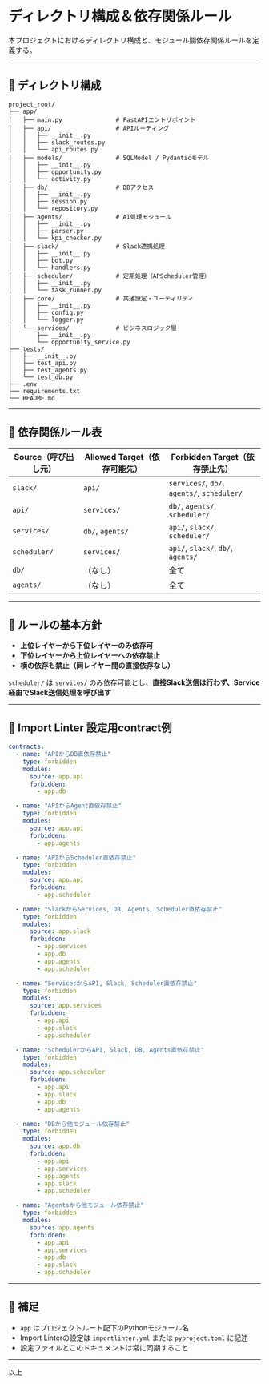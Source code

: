 
# ディレクトリ構成＆依存関係ルール

本プロジェクトにおけるディレクトリ構成と、モジュール間依存関係ルールを定義する。

---

## 🎯 ディレクトリ構成

```plaintext
project_root/
├── app/
│   ├── main.py               # FastAPIエントリポイント
│   ├── api/                  # APIルーティング
│   │   ├── __init__.py
│   │   ├── slack_routes.py
│   │   └── api_routes.py
│   ├── models/               # SQLModel / Pydanticモデル
│   │   ├── __init__.py
│   │   ├── opportunity.py
│   │   └── activity.py
│   ├── db/                   # DBアクセス
│   │   ├── __init__.py
│   │   ├── session.py
│   │   └── repository.py
│   ├── agents/               # AI処理モジュール
│   │   ├── __init__.py
│   │   ├── parser.py
│   │   └── kpi_checker.py
│   ├── slack/                # Slack連携処理
│   │   ├── __init__.py
│   │   ├── bot.py
│   │   └── handlers.py
│   ├── scheduler/            # 定期処理（APScheduler管理）
│   │   ├── __init__.py
│   │   └── task_runner.py
│   ├── core/                 # 共通設定・ユーティリティ
│   │   ├── __init__.py
│   │   ├── config.py
│   │   └── logger.py
│   └── services/             # ビジネスロジック層
│       ├── __init__.py
│       └── opportunity_service.py
├── tests/
│   ├── __init__.py
│   ├── test_api.py
│   ├── test_agents.py
│   └── test_db.py
├── .env
├── requirements.txt
└── README.md
```

---

## 🎯 依存関係ルール表

| Source（呼び出し元） | Allowed Target（依存可能先） | Forbidden Target（依存禁止先）              |
| -------------------- | ---------------------------- | ------------------------------------------- |
| `slack/`             | `api/`                       | `services/`, `db/`, `agents/`, `scheduler/` |
| `api/`               | `services/`                  | `db/`, `agents/`, `scheduler/`              |
| `services/`          | `db/`, `agents/`             | `api/`, `slack/`, `scheduler/`              |
| `scheduler/`         | `services/`                  | `api/`, `slack/`, `db/`, `agents/`          |
| `db/`                | （なし）                     | 全て                                        |
| `agents/`            | （なし）                     | 全て                                        |

---

## 📌 ルールの基本方針

- **上位レイヤーから下位レイヤーのみ依存可**
- **下位レイヤーから上位レイヤーへの依存禁止**
- **横の依存も禁止（同レイヤー間の直接依存なし）**

`scheduler/` は `services/` のみ依存可能とし、**直接Slack送信は行わず、Service経由でSlack送信処理を呼び出す**

---

## 📝 Import Linter 設定用contract例

```yaml
contracts:
  - name: "APIからDB直依存禁止"
    type: forbidden
    modules:
      source: app.api
      forbidden:
        - app.db

  - name: "APIからAgent直依存禁止"
    type: forbidden
    modules:
      source: app.api
      forbidden:
        - app.agents

  - name: "APIからScheduler直依存禁止"
    type: forbidden
    modules:
      source: app.api
      forbidden:
        - app.scheduler

  - name: "SlackからServices, DB, Agents, Scheduler直依存禁止"
    type: forbidden
    modules:
      source: app.slack
      forbidden:
        - app.services
        - app.db
        - app.agents
        - app.scheduler

  - name: "ServicesからAPI, Slack, Scheduler直依存禁止"
    type: forbidden
    modules:
      source: app.services
      forbidden:
        - app.api
        - app.slack
        - app.scheduler

  - name: "SchedulerからAPI, Slack, DB, Agents直依存禁止"
    type: forbidden
    modules:
      source: app.scheduler
      forbidden:
        - app.api
        - app.slack
        - app.db
        - app.agents

  - name: "DBから他モジュール依存禁止"
    type: forbidden
    modules:
      source: app.db
      forbidden:
        - app.api
        - app.services
        - app.agents
        - app.slack
        - app.scheduler

  - name: "Agentsから他モジュール依存禁止"
    type: forbidden
    modules:
      source: app.agents
      forbidden:
        - app.api
        - app.services
        - app.db
        - app.slack
        - app.scheduler
```

---

## 📝 補足

- `app` はプロジェクトルート配下のPythonモジュール名
- Import Linterの設定は `importlinter.yml` または `pyproject.toml` に記述
- 設定ファイルとこのドキュメントは常に同期すること

---

以上
